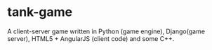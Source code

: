 # tank-game

A client-server game written in Python (game engine), Django(game server), HTML5 + AngularJS (client code) and some C++.
